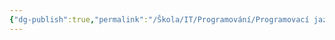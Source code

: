 ```yaml
---
{"dg-publish":true,"permalink":"/Škola/IT/Programování/Programovací jazyky/C/","created":"2024-03-19T17:28:16.007+01:00","updated":"2024-03-13T18:21:00.722+01:00"}
---
```


